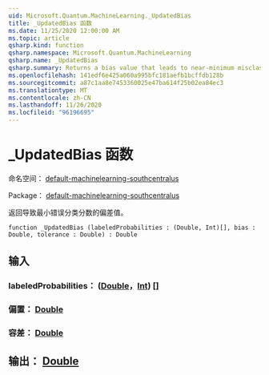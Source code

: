 ```yaml
---
uid: Microsoft.Quantum.MachineLearning._UpdatedBias
title: _UpdatedBias 函数
ms.date: 11/25/2020 12:00:00 AM
ms.topic: article
qsharp.kind: function
qsharp.namespace: Microsoft.Quantum.MachineLearning
qsharp.name: _UpdatedBias
qsharp.summary: Returns a bias value that leads to near-minimum misclassification score.
ms.openlocfilehash: 141edf6e425a060a995bfc181aefb1bcffdb128b
ms.sourcegitcommit: a87c1aa8e7453360025e47ba614f25b02ea84ec3
ms.translationtype: MT
ms.contentlocale: zh-CN
ms.lasthandoff: 11/26/2020
ms.locfileid: "96196695"
---
```

# <a name="_updatedbias-function"></a>_UpdatedBias 函数

命名空间： [default-machinelearning-southcentralus](xref:Microsoft.Quantum.MachineLearning)

Package： [default-machinelearning-southcentralus](https://nuget.org/packages/Microsoft.Quantum.MachineLearning)


返回导致最小错误分类分数的偏差值。

```qsharp
function _UpdatedBias (labeledProbabilities : (Double, Int)[], bias : Double, tolerance : Double) : Double
```


## <a name="input"></a>输入

### <a name="labeledprobabilities--doubleint"></a>labeledProbabilities： ([Double](xref:microsoft.quantum.lang-ref.double)，[Int](xref:microsoft.quantum.lang-ref.int)) []




### <a name="bias--double"></a>偏置： [Double](xref:microsoft.quantum.lang-ref.double)




### <a name="tolerance--double"></a>容差： [Double](xref:microsoft.quantum.lang-ref.double)





## <a name="output--double"></a>输出： [Double](xref:microsoft.quantum.lang-ref.double)

